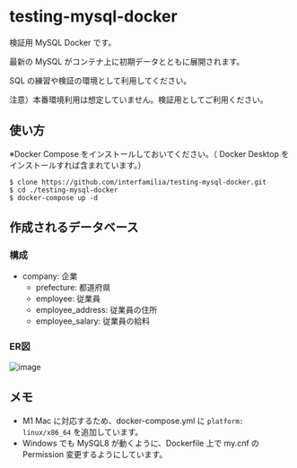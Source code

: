 # testing-mysql-docker
検証用 MySQL Docker です。

最新の MySQL がコンテナ上に初期データとともに展開されます。

SQL の練習や検証の環境として利用してください。

注意）本番環境利用は想定していません。検証用としてご利用ください。

## 使い方

※Docker Compose をインストールしておいてください。（ Docker Desktop をインストールすれば含まれています。）

```
$ clone https://github.com/interfamilia/testing-mysql-docker.git
$ cd ./testing-mysql-docker
$ docker-compose up -d
```

## 作成されるデータベース

### 構成
* company: 企業
  * prefecture: 都道府県
  * employee: 従業員
  * employee_address: 従業員の住所
  * employee_salary: 従業員の給料

### ER図

![image](https://user-images.githubusercontent.com/61341140/170672728-4cdd08aa-410b-4a0f-89be-424098eb56c5.png)

## メモ

* M1 Mac に対応するため、docker-compose.yml に `platform: linux/x86_64` を追加しています。
* Windows でも MySQL8 が動くように、Dockerfile 上で my.cnf の Permission 変更するようにしています。
